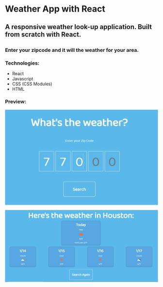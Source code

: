 # Weather App with React

## A responsive weather look-up application. Built from scratch with React.

## 

### Enter your zipcode and it will the weather for your area. 

### Technologies:
* React
* Javascript
* CSS (CSS Modules) 
* HTML

### Preview: 
![Homepage](/screenshots/homepage.jpg)

![Results](/screenshots/results.jpg)


